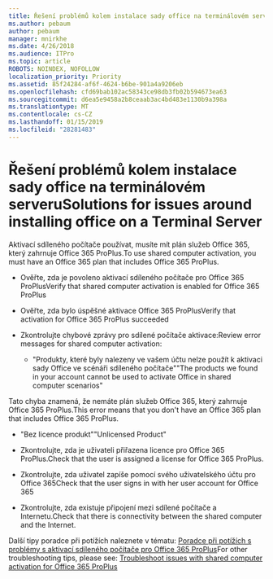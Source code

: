 ```yaml
---
title: Řešení problémů kolem instalace sady office na terminálovém serveru
ms.author: pebaum
author: pebaum
manager: mnirkhe
ms.date: 4/26/2018
ms.audience: ITPro
ms.topic: article
ROBOTS: NOINDEX, NOFOLLOW
localization_priority: Priority
ms.assetid: 85f24284-af6f-4624-b6be-901a4a9206eb
ms.openlocfilehash: cfd69bab102ac58343ce98db3fb02b594673ea63
ms.sourcegitcommit: d6ea5e9458a2b8ceaab3ac4bd483e1130b9a398a
ms.translationtype: MT
ms.contentlocale: cs-CZ
ms.lasthandoff: 01/15/2019
ms.locfileid: "28281483"
---
```

# <a name="solutions-for-issues-around-installing-office-on-a-terminal-server"></a><span data-ttu-id="6ba2a-102">Řešení problémů kolem instalace sady office na terminálovém serveru</span><span class="sxs-lookup"><span data-stu-id="6ba2a-102">Solutions for issues around installing office on a Terminal Server</span></span>

<span data-ttu-id="6ba2a-103">Aktivací sdíleného počítače používat, musíte mít plán služeb Office 365, který zahrnuje Office 365 ProPlus.</span><span class="sxs-lookup"><span data-stu-id="6ba2a-103">To use shared computer activation, you must have an Office 365 plan that includes Office 365 ProPlus.</span></span>
  
- <span data-ttu-id="6ba2a-104">Ověřte, zda je povoleno aktivací sdíleného počítače pro Office 365 ProPlus</span><span class="sxs-lookup"><span data-stu-id="6ba2a-104">Verify that shared computer activation is enabled for Office 365 ProPlus</span></span>
    
- <span data-ttu-id="6ba2a-105">Ověřte, zda bylo úspěšné aktivace Office 365 ProPlus</span><span class="sxs-lookup"><span data-stu-id="6ba2a-105">Verify that activation for Office 365 ProPlus succeeded</span></span>
    
- <span data-ttu-id="6ba2a-106">Zkontrolujte chybové zprávy pro sdílené počítače aktivace:</span><span class="sxs-lookup"><span data-stu-id="6ba2a-106">Review error messages for shared computer activation:</span></span>
    
  - <span data-ttu-id="6ba2a-107">"Produkty, které byly nalezeny ve vašem účtu nelze použít k aktivaci sady Office ve scénáři sdíleného počítače"</span><span class="sxs-lookup"><span data-stu-id="6ba2a-107">"The products we found in your account cannot be used to activate Office in shared computer scenarios"</span></span>
  
<span data-ttu-id="6ba2a-108">Tato chyba znamená, že nemáte plán služeb Office 365, který zahrnuje Office 365 ProPlus.</span><span class="sxs-lookup"><span data-stu-id="6ba2a-108">This error means that you don't have an Office 365 plan that includes Office 365 ProPlus.</span></span>
    
  - <span data-ttu-id="6ba2a-109">"Bez licence produkt"</span><span class="sxs-lookup"><span data-stu-id="6ba2a-109">"Unlicensed Product"</span></span>
    
  - <span data-ttu-id="6ba2a-110">Zkontrolujte, zda je uživateli přiřazena licence pro Office 365 ProPlus.</span><span class="sxs-lookup"><span data-stu-id="6ba2a-110">Check that the user is assigned a license for Office 365 ProPlus.</span></span>
    
  - <span data-ttu-id="6ba2a-111">Zkontrolujte, zda uživatel zapíše pomocí svého uživatelského účtu pro Office 365</span><span class="sxs-lookup"><span data-stu-id="6ba2a-111">Check that the user signs in with her user account for Office 365</span></span>
    
  - <span data-ttu-id="6ba2a-112">Zkontrolujte, zda existuje připojení mezi sdílené počítače a Internetu.</span><span class="sxs-lookup"><span data-stu-id="6ba2a-112">Check that there is connectivity between the shared computer and the Internet.</span></span>
    
<span data-ttu-id="6ba2a-113">Další tipy poradce při potížích naleznete v tématu: [Poradce při potížích s problémy s aktivací sdíleného počítače pro Office 365 ProPlus](https://docs.microsoft.com/DeployOffice/troubleshoot-issues-with-shared-computer-activation-for-office-365-proplus)</span><span class="sxs-lookup"><span data-stu-id="6ba2a-113">For other troubleshooting tips, please see: [Troubleshoot issues with shared computer activation for Office 365 ProPlus](https://docs.microsoft.com/DeployOffice/troubleshoot-issues-with-shared-computer-activation-for-office-365-proplus)</span></span>
  

